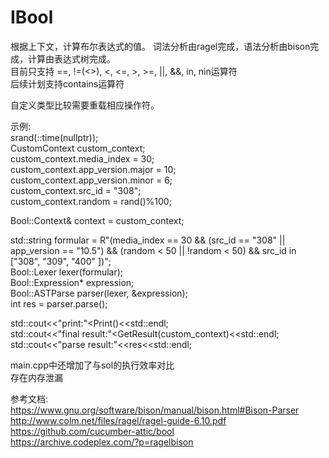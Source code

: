 # IBool

根据上下文，计算布尔表达式的值。 词法分析由ragel完成，语法分析由bison完成，计算由表达式树完成。  
目前只支持 ==, !=(<>), <, <=, >, >=, ||, &&, in, nin运算符  
后续计划支持contains运算符

自定义类型比较需要重载相应操作符。

示例:  
  srand(::time(nullptr));  
  CustomContext custom_context;  
  custom_context.media_index = 30;  
  custom_context.app_version.major = 10;  
  custom_context.app_version.minor = 6;  
  custom_context.src_id = "308";  
  custom_context.random = rand()%100;  

  Bool::Context& context = custom_context;  

  std::string formular = 
  R"(media_index == 30 && (src_id == "308" || app_version == "10.5") && (random < 50 || !random < 50) && src_id in ["308", "309", "400" ])";  
  Bool::Lexer lexer(formular);  
  Bool::Expression* expression;  
  Bool::ASTParse parser(lexer, &expression);  
  int res = parser.parse();  
  
  std::cout<<"print:"<<expression->Print()<<std::endl;  
  std::cout<<"final result:"<<expression->GetResult(custom_context)<<std::endl;  
  std::cout<<"parse result:"<<res<<std::endl;  
  
main.cpp中还增加了与sol的执行效率对比  
存在内存泄漏

参考文档:  
https://www.gnu.org/software/bison/manual/bison.html#Bison-Parser  
http://www.colm.net/files/ragel/ragel-guide-6.10.pdf  
https://github.com/cucumber-attic/bool  
https://archive.codeplex.com/?p=ragelbison  
